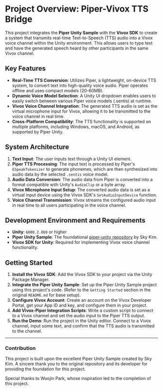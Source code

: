 # Project Overview: Piper-Vivox TTS Bridge

This project integrates the **Piper Unity Sample** with the **Vivox SDK** to create a system that transmits real-time Text-to-Speech (TTS) audio into a Vivox voice channel within the Unity environment. This allows users to type text and have the generated speech heard by other participants in the same Vivox channel.

## Key Features

  * **Real-Time TTS Conversion**: Utilizes Piper, a lightweight, on-device TTS system, to convert text into high-quality voice audio. Piper operates offline and uses compact models (20-60MB).
  * **Dynamic Voice Model Selection**: A Unity UI dropdown enables users to easily switch between various Piper voice models (.sentis) at runtime.
  * **Vivox Voice Channel Integration**: The generated TTS audio is set as the virtual microphone input for Vivox, allowing it to be transmitted to the voice channel in real time.
  * **Cross-Platform Compatibility**: The TTS functionality is supported on multiple platforms, including Windows, macOS, and Android, as supported by Piper Unity.

## System Architecture

1.  **Text Input**: The user inputs text through a Unity UI element.
2.  **Piper TTS Processing**: The input text is processed by Piper's `ESpeakTokenizer` to generate phonemes, which are then synthesized into audio data by the selected `.sentis` voice model.
3.  **Audio Data Conversion**: The audio data from Piper is converted into a format compatible with Unity's `AudioClip` or a byte array.
4.  **Vivox Microphone Input Setup**: The converted audio data is set as a virtual input device using the Vivox SDK's `SetAudioInputDevice` function.
5.  **Voice Channel Transmission**: Vivox streams the configured audio input in real time to all users participating in the voice channel.

## Development Environment and Requirements

  * **Unity**: `6000.2.0b9` or higher
  * **Piper Unity Sample**: The foundational [piper-unity repository](https://github.com/skykim/piper-unity) by Sky Kim.
  * **Vivox SDK for Unity**: Required for implementing Vivox voice channel functionality.

## Getting Started

1.  **Install the Vivox SDK**: Add the Vivox SDK to your project via the Unity Package Manager.
2.  **Integrate the Piper Unity Sample**: Set up the Piper Unity Sample project using this project's code. (Refer to the `Getting Started` section in the original `README.md` for base setup).
3.  **Configure Vivox Account**: Create an account on the Vivox Developer Portal, get your App ID and key, and configure them in your project.
4.  **Add Vivox-Piper Integration Scripts**: Write a custom script to connect to a Vivox channel and set the audio input to the Piper TTS output.
5.  **Run the Demo**: Run the project in the Unity editor. Connect to a Vivox channel, input some text, and confirm that the TTS audio is transmitted to the channel.

-----

### Contribution

This project is built upon the excellent Piper Unity Sample created by Sky Kim. A sincere thank you to the original repository and its developer for providing the foundation for this project.

Special thanks to Woojin Park, whose inspiration led to the completion of this project.